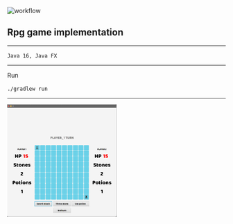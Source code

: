 ![workflow](https://github.com/Ansseii/simple-rpg-game/actions/workflows/main.yml/badge.svg)
## Rpg game implementation
---
``` 
Java 16, Java FX
```
---
Run
```
./gradlew run
```
---
<img src="interface.png" width="50%" height="50%" alt="">

